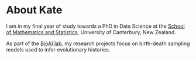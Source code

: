 
<!-- # katetruman.github.io -->
# About Kate

I am in my final year of study towards a PhD in Data Science at the
[School of Mathematics and Statistics](https://www.canterbury.ac.nz/study/academic-study/engineering/schools-and-departments-engineering-forestry-product-design/school-of-mathematics-and-statistics), University of Canterbury, New Zealand.

As part of the [BioAI lab](https://biods.org), my research projects focus on birth-death sampling models used to infer evolutionary histories.


